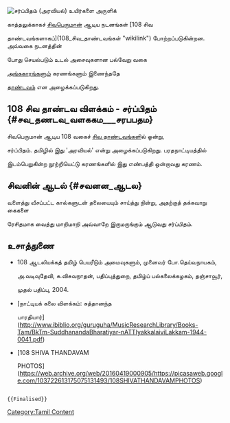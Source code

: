 ![சர்ப்பிதம் (அரவியல்)](சர்ப்பிதம்.jpg "சர்ப்பிதம் (அரவியல்)") உயிர்களை அருளிக்
காத்தலுக்காகச் [சிவபெருமான்](சிவன் "wikilink") ஆடிய நடனங்கள் [108 சிவ
தாண்டவங்களாகப்](108_சிவ_தாண்டவங்கள் "wikilink") போற்றப்படுகின்றன. அவ்வகை நடனத்தின்
போது செயல்படும் உடல் அசைவுகளான பல்வேறு வகை
[அங்ககாரங்களும்](32_அங்கஹாரங்கள் "wikilink") கரணங்களும் இணைந்ததே
[தாண்டவம்](தாண்டவம்,_லாஸ்யம் "wikilink") என அழைக்கப்படுகிறது.

## 108 சிவ தாண்டவ விளக்கம் - சர்ப்பிதம் {#சவ_தணடவ_வளககம___சரபபதம}

சிவபெருமான் ஆடிய 108 வகைச் [சிவ தாண்டவங்கள](சிவ_தாண்டவங்கள் "wikilink")ில் ஒன்று,
சர்ப்பிதம். தமிழில் இது \'அரவியல்\' என்று அழைக்கப்படுகிறது. பரதநாட்டியத்தில்
இடம்பெறுகின்ற நூற்றியெட்டு கரணங்களில் இது எண்பத்தி ஒன்றாவது கரணம்.

## சிவனின் ஆடல் {#சவனன_ஆடல}

வளைத்து வீசப்பட்ட கால்களுடன் தலையையும் சாய்த்து நின்று, அதற்குத் தக்கவாறு கைகளை
ரேசிதமாக வைத்து மாறிமாறி அவ்வாறே இருமருங்கும் ஆடுவது சர்ப்பிதம்.

## உசாத்துணை

-   108 ஆடலியக்கத் தமிழ் பெயரீடும் அமைவுகளும், முனைவர் போ.தெய்வநாயகம்,
    அ.வடிவுதேவி, சு.விசுவநாதன், பதிப்புத்துறை, தமிழ்ப் பல்கலைக்கழகம், தஞ்சாவூர்,
    முதல் பதிப்பு, 2004.
-   [நாட்டியக் கலை விளக்கம்: சுத்தானந்த
    பாரதியார்](http://www.ibiblio.org/guruguha/MusicResearchLibrary/Books-Tam/BkTm-SuddhanandaBharatiyar-nATTIyakkalaiviLakkam-1944-0041.pdf)
-   [108 SHIVA THANDAVAM
    PHOTOS](https://web.archive.org/web/20160419000905/https://picasaweb.google.com/103722613175075131493/108SHIVATHANDAVAMPHOTOS)

```{=mediawiki}
{{Finalised}}
```
[Category:Tamil Content](Category:Tamil_Content "wikilink")
